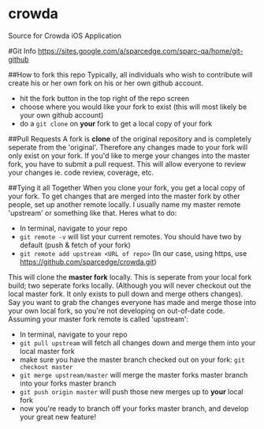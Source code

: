 # crowda
Source for Crowda iOS Application

#Git Info
https://sites.google.com/a/sparcedge.com/sparc-qa/home/git-github

##How to fork this repo
Typically, all individuals who wish to contribute will create his or her own fork on his or her own github account. 
* hit the fork button in the top right of the repo screen
* choose where you would like your fork to exist (this will most likely be your own github account)
* do a ```git clone``` on **your** fork to get a local copy of your fork

##Pull Requests
A fork is **clone** of the original repository and is completely seperate from the 'original'.
Therefore any changes made to your fork will only exist on your fork. If you'd like to merge your changes into the master fork,
you have to submit a pull request. This will allow everyone to review your changes ie. code review, coverage, etc.

##Tying it all Together
When you clone your fork, you get a local copy of your fork. To get changes that are merged into the master fork by other people,
set up another remote locally. I usually name my master remote 'upstream' or something like that. Heres what to do:
* In terminal, navigate to your repo
* ```git remote -v``` will list your current remotes. You should have two by default (push & fetch of your fork)
* ```git remote add upstream <URL of repo>``` (In our case, using https, use https://github.com/sparcedge/crowda.git)

This will clone the **master fork** locally. This is seperate from your local fork build; two seperate forks locally.
(Although you will never checkout out the local master fork. It only exists to pull down and merge others changes). Say you want
to grab the changes everyone has made and merge those into your own local fork, so you're not developing on out-of-date code. 
Assuming your master fork remote is called 'upstream':
* In terminal, navigate to your repo
* ```git pull upstream``` will fetch all changes down and merge them into your local master fork
* make sure you have the master branch checked out on your fork: ```git checkout master```
* ```git merge upstream/master``` will merge the master forks master branch into your forks master branch
* ```git push origin master``` will push those new merges up to **your** local fork
* now you're ready to branch off your forks master branch, and develop your great new feature!
